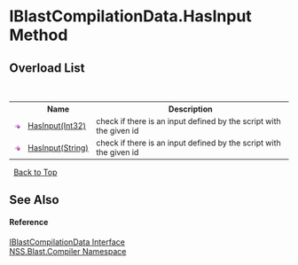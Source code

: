 # IBlastCompilationData.HasInput Method 
 


## Overload List
&nbsp;<table><tr><th></th><th>Name</th><th>Description</th></tr><tr><td>![Public method](media/pubmethod.gif "Public method")</td><td><a href="b02ca5ec-8579-dd54-dbf0-acb2764d1b47">HasInput(Int32)</a></td><td>
check if there is an input defined by the script with the given id</td></tr><tr><td>![Public method](media/pubmethod.gif "Public method")</td><td><a href="1926e32b-32d3-dc70-2737-ff0b73aaf30b">HasInput(String)</a></td><td>
check if there is an input defined by the script with the given id</td></tr></table>&nbsp;
<a href="#iblastcompilationdata.hasinput-method">Back to Top</a>

## See Also


#### Reference
<a href="d2afd70e-15cd-df6e-c1b9-6e1d3e9552bd">IBlastCompilationData Interface</a><br /><a href="26a25caa-f50b-92ad-f15c-dbb9db1493ae">NSS.Blast.Compiler Namespace</a><br />